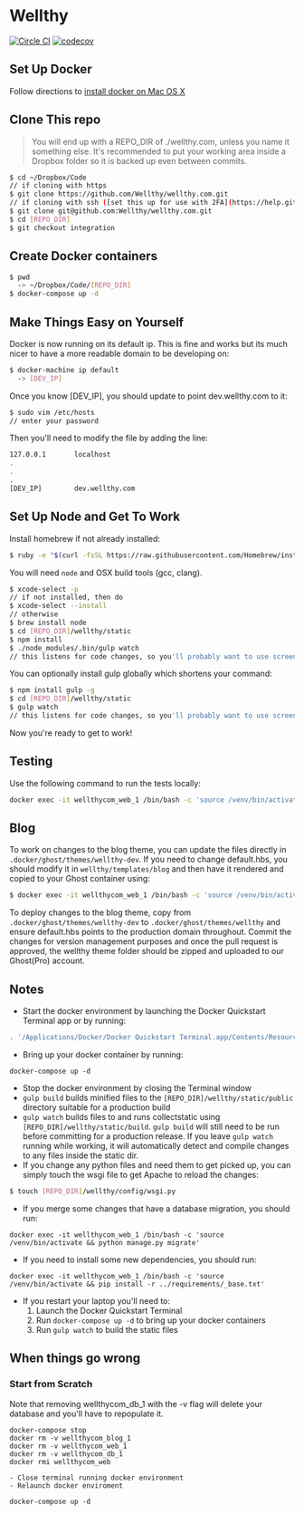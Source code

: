 Wellthy
=======

[![Circle CI](https://circleci.com/gh/Wellthy/wellthy.com/tree/integration.svg?style=svg&circle-token=f1c95a443fb487665798ade66df37e934c471ff4)](https://circleci.com/gh/Wellthy/wellthy.com/tree/integration)
[![codecov](https://codecov.io/gh/Wellthy/wellthy.com/branch/integration/graph/badge.svg?token=33cql26hiz)](https://codecov.io/gh/Wellthy/wellthy.com)

## Set Up Docker

Follow directions to [install docker on Mac OS X](https://docs.docker.com/installation/mac/)  

## Clone This repo

> You will end up with a REPO_DIR of ./wellthy.com, unless you name it
something else.  It's recommended to put your working area inside a Dropbox folder so it is backed up even between commits.

```sh
$ cd ~/Dropbox/Code
// if cloning with https
$ git clone https://github.com/Wellthy/wellthy.com.git
// if cloning with ssh ([set this up for use with 2FA](https://help.github.com/articles/adding-a-new-ssh-key-to-your-github-account/))
$ git clone git@github.com:Wellthy/wellthy.com.git
$ cd [REPO_DIR]
$ git checkout integration
```

## Create Docker containers

```sh
$ pwd
  -> ~/Dropbox/Code/[REPO_DIR]
$ docker-compose up -d
```

## Make Things Easy on Yourself

Docker is now running on its default ip. This is fine and works but its much
nicer to have a more readable domain to be developing on:

```sh
$ docker-machine ip default
  -> [DEV_IP]
```

Once you know [DEV_IP], you should update to point dev.wellthy.com to it:

```sh
$ sudo vim /etc/hosts
// enter your password
```

Then you'll need to modify the file by adding the line:

```sh
127.0.0.1       localhost
.
.
.
[DEV_IP]        dev.wellthy.com

```

## Set Up Node and Get To Work

Install homebrew if not already installed:
```sh
$ ruby -e "$(curl -fsSL https://raw.githubusercontent.com/Homebrew/install/master/install)"
```

You will need `node` and OSX build tools (gcc, clang).

```sh
$ xcode-select -p
// if not installed, then do
$ xcode-select --install
// otherwise
$ brew install node
$ cd [REPO_DIR]/wellthy/static
$ npm install
$ ./node_modules/.bin/gulp watch
// this listens for code changes, so you'll probably want to use screen
```

You can optionally install gulp globally which shortens your command:

```sh
$ npm install gulp -g
$ cd [REPO_DIR]/wellthy/static
$ gulp watch
// this listens for code changes, so you'll probably want to use screen   
```
Now you're ready to get to work!

## Testing

Use the following command to run the tests locally:
```sh
docker exec -it wellthycom_web_1 /bin/bash -c 'source /venv/bin/activate && python manage.py test'
```


## Blog

To work on changes to the blog theme, you can update the files directly in `.docker/ghost/themes/wellthy-dev`.  If you need to change default.hbs, you should modify it in `wellthy/templates/blog` and then have it rendered and copied to your Ghost container using:
```sh
$ docker exec -it wellthycom_web_1 /bin/bash -c 'source /venv/bin/activate && python manage.py build_ghost'
```
To deploy changes to the blog theme, copy from `.docker/ghost/themes/wellthy-dev` to `.docker/ghost/themes/wellthy` and ensure default.hbs points to the production domain throughout.  Commit the changes for version management purposes and once the pull request is approved, the wellthy theme folder should be zipped and uploaded to our Ghost(Pro) account.

## Notes

* Start the docker environment by launching the Docker Quickstart Terminal app or by running:
```sh
. '/Applications/Docker/Docker Quickstart Terminal.app/Contents/Resources/Scripts/start.sh'
```
* Bring up your docker container by running:
```
docker-compose up -d
```
* Stop the docker environment by closing the Terminal window
* `gulp build` builds minified files to the `[REPO_DIR]/wellthy/static/public` directory suitable for a production build
* `gulp watch` builds files to and runs collectstatic using `[REPO_DIR]/wellthy/static/build`. `gulp build` will still need to be run before committing for a production release. If you leave `gulp watch` running while working, it will automatically detect and compile changes to any files inside the static dir.
* If you change any python files and need them to get picked up, you can simply touch the wsgi file to get Apache to reload the changes:
```sh
$ touch [REPO_DIR]/wellthy/config/wsgi.py
```
* If you merge some changes that have a database migration, you should run:
```
docker exec -it wellthycom_web_1 /bin/bash -c 'source /venv/bin/activate && python manage.py migrate'
```
* If you need to install some new dependencies, you should run:
```
docker exec -it wellthycom_web_1 /bin/bash -c 'source /venv/bin/activate && pip install -r ../requirements/_base.txt'
```
* If you restart your laptop you'll need to:
   1. Launch the Docker Quickstart Terminal
   2. Run `docker-compose up -d` to bring up your docker containers
   3. Run `gulp watch` to build the static files


## When things go wrong

### Start from Scratch

Note that removing wellthycom_db_1 with the -v flag will delete your database and you'll have to repopulate it.
```
docker-compose stop
docker rm -v wellthycom_blog_1
docker rm -v wellthycom_web_1
docker rm -v wellthycom_db_1
docker rmi wellthycom_web

- Close terminal running docker environment
- Relaunch docker enviroment

docker-compose up -d
```

